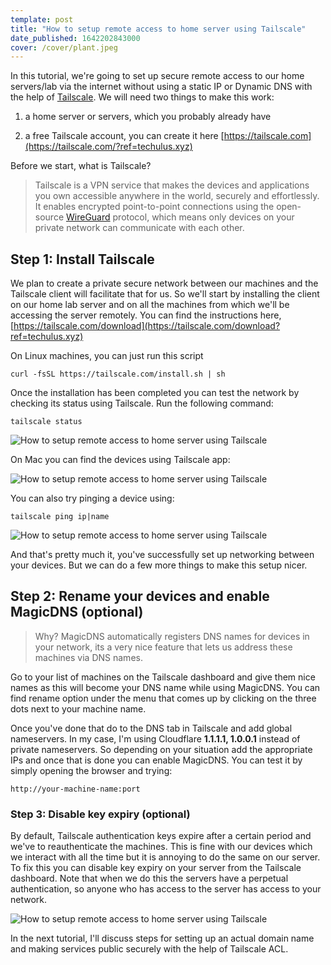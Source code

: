 ```yaml
---
template: post
title: "How to setup remote access to home server using Tailscale"
date_published: 1642202843000
cover: /cover/plant.jpeg
---
```


In this tutorial, we're going to set up secure remote access to our home servers/lab via the internet without using a static IP or Dynamic DNS with the help of [Tailscale](https://tailscale.com/?ref=techulus.xyz). We will need two things to make this work:

1. a home server or servers, which you probably already have
    
2. a free Tailscale account, you can create it here [https://tailscale.com](https://tailscale.com/?ref=techulus.xyz)
    

Before we start, what is Tailscale?

> Tailscale is a VPN service that makes the devices and applications you own accessible anywhere in the world, securely and effortlessly. It enables encrypted point-to-point connections using the open-source [WireGuard](https://www.wireguard.com/?ref=techulus.xyz) protocol, which means only devices on your private network can communicate with each other.

## Step 1: Install Tailscale

We plan to create a private secure network between our machines and the Tailscale client will facilitate that for us. So we'll start by installing the client on our home lab server and on all the machines from which we'll be accessing the server remotely. You can find the instructions here, [https://tailscale.com/download](https://tailscale.com/download?ref=techulus.xyz)

On Linux machines, you can just run this script

`curl -fsSL https://tailscale.com/install.sh | sh`

Once the installation has been completed you can test the network by checking its status using Tailscale. Run the following command:

`tailscale status`

![How to setup remote access to home server using Tailscale](/images/tailscale/1.png)

On Mac you can find the devices using Tailscale app:

![How to setup remote access to home server using Tailscale](/images/tailscale/2.png)

You can also try pinging a device using:

`tailscale ping ip|name`

![How to setup remote access to home server using Tailscale](/images/tailscale/3.png)

And that's pretty much it, you've successfully set up networking between your devices. But we can do a few more things to make this setup nicer.

## Step 2: Rename your devices and enable MagicDNS (optional)

> Why? MagicDNS automatically registers DNS names for devices in your network, its a very nice feature that lets us address these machines via DNS names.

Go to your list of machines on the Tailscale dashboard and give them nice names as this will become your DNS name while using MagicDNS. You can find rename option under the menu that comes up by clicking on the three dots next to your machine name.

Once you've done that do to the DNS tab in Tailscale and add global nameservers. In my case, I'm using Cloudflare **1.1.1.1, 1.0.0.1** instead of private nameservers. So depending on your situation add the appropriate IPs and once that is done you can enable MagicDNS. You can test it by simply opening the browser and trying:

`http://your-machine-name:port`

### Step 3: Disable key expiry (optional)

By default, Tailscale authentication keys expire after a certain period and we've to reauthenticate the machines. This is fine with our devices which we interact with all the time but it is annoying to do the same on our server. To fix this you can disable key expiry on your server from the Tailscale dashboard. Note that when we do this the servers have a perpetual authentication, so anyone who has access to the server has access to your network.

![How to setup remote access to home server using Tailscale](/images/tailscale/4.png)

In the next tutorial, I'll discuss steps for setting up an actual domain name and making services public securely with the help of Tailscale ACL.